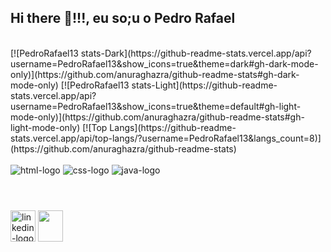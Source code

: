 ## Hi there 👋!!!, eu so;u o Pedro Rafael
<br>
<Sou um programador front-end
<br>
 [![PedroRafael13 stats-Dark](https://github-readme-stats.vercel.app/api?username=PedroRafael13&show_icons=true&theme=dark#gh-dark-mode-only)](https://github.com/anuraghazra/github-readme-stats#gh-dark-mode-only)
[![PedroRafael13 stats-Light](https://github-readme-stats.vercel.app/api?username=PedroRafael13&show_icons=true&theme=default#gh-light-mode-only)](https://github.com/anuraghazra/github-readme-stats#gh-light-mode-only)
[![Top Langs](https://github-readme-stats.vercel.app/api/top-langs/?username=PedroRafael13&langs_count=8)](https://github.com/anuraghazra/github-readme-stats)
 
<div stley="display: inline_block"><br>
    <img src="https://img.shields.io/badge/HTML5-E34F26?style=for-the-badge&logo=html5&logoColor=white" alt="html-logo">
    <img src="https://img.shields.io/badge/CSS3-1572B6?style=for-the-badge&logo=css3&logoColor=white"  alt="css-logo">
    <img src="https://img.shields.io/badge/JavaScript-F7DF1E?style=for-the-badge&logo=javascript&logoColor=black" alt="java-logo">
</div>  
  
<div stley="display: inline_block"><br>  
  <h1></h1>
  <a href="https://www.linkedin.com/in/pedro-rafael-637a30269/"><img src="https://cdn.jsdelivr.net/gh/devicons/devicon/icons/linkedin/linkedin-original.svg"               alt="linkedin-logo" height="50" width="40"></a>
  <a href="https://www.facebook.com/profile.php?id=100014683480790"><img src="https://cdn.jsdelivr.net/gh/devicons/devicon/icons/facebook/facebook-original.svg"           height="50" width="40"></a>
  <a href="https://www.instagram.com/elraws_/"><img src=""></a>
